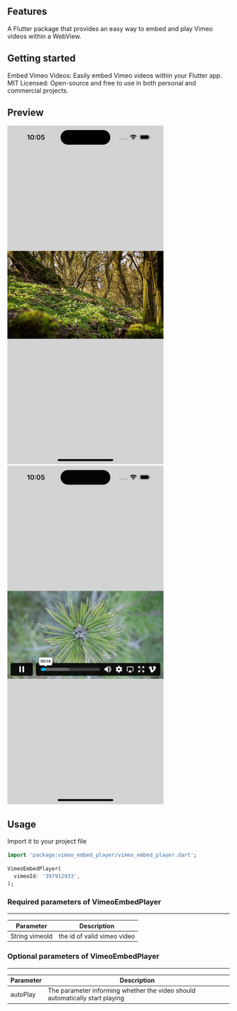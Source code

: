 ## Features

A Flutter package that provides an easy way to embed and play Vimeo videos within a WebView.

## Getting started

Embed Vimeo Videos: Easily embed Vimeo videos within your Flutter app.
MIT Licensed: Open-source and free to use in both personal and commercial projects.

## Preview

![vimeo_embed_player](https://github.com/Olosss/vimeo_embed_player/blob/main/assets/player.png)
![vimeo_embed_player_actions](https://github.com/Olosss/vimeo_embed_player/blob/main/assets/playerActions.png)

## Usage

Import it to your project file

```dart
import 'package:vimeo_embed_player/vimeo_embed_player.dart';
```

```dart
VimeoEmbedPlayer(
  vimeoId: '397912933',
);
```

### Required parameters of VimeoEmbedPlayer
------------
| Parameter      | Description                 |
|----------------|-----------------------------|
| String vimeoId | the id of valid vimeo video |

### Optional parameters of VimeoEmbedPlayer
------------
| Parameter   | Description                                                                                     |
|-------------|-------------------------------------------------------------------------------------------------|
| autoPlay    | The parameter informing whether the video should automatically start playing                    |
